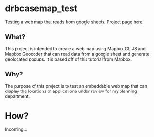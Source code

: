 # drbcasemap_test
Testing a web map that reads from google sheets. Project page [here](https://spikeroot.github.io/drbcasemap_test/).

## What?
This project is intended to create a web map using Mapbox GL JS and Mapbox Geocoder that can read data from a google sheet and generate geolocated popups. It is based off of [this tutorial](https://www.mapbox.com/impact-tools/sheet-mapper?utm_medium=blog&utm_source=mapbox-blog&utm_campaign=blog%7Cmapbox-blog%7Ccommunity%7Cworld-central-kitchens-map-to-feed-america-9c48dfa003df-20-04&utm_term=community&utm_content=world-central-kitchens-map-to-feed-america-9c48dfa003df) from Mapbox.

## Why?
The purpose of this project is to test an embeddable web map that can display the locations of applications under review for my planning department.

# How?
Incoming...
